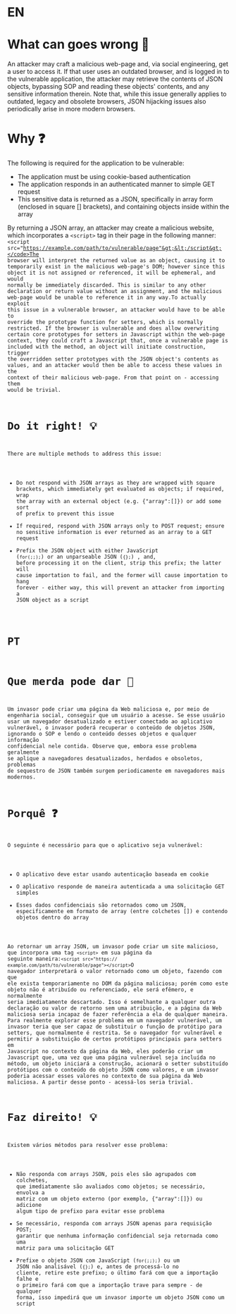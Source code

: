 # EN

# What can goes wrong :shit:

An attacker may craft a malicious web-page and, via social engineering, get a user to access it. If that user uses an outdated browser, and is logged in to the vulnerable application, the attacker may retrieve the contents of JSON objects, bypassing SOP and reading these objects' contents, and any sensitive information therein. Note that, while this issue generally applies to outdated, legacy and obsolete browsers, JSON hijacking issues also periodically arise in more modern browsers.

# Why :question:

The following is required for the application to be vulnerable:
- The application must be using cookie-based authentication
- The application responds in an authenticated manner to simple GET request
- This sensitive data is returned as a JSON, specifically in array form (enclosed in square [] brackets), and containing objects inside within the array
 
By returning a JSON array, an attacker may create a malicious website, which incorporates a <code>&lt;script&gt;</code> tag in their page in the following manner:<code>&lt;script src="https://example.com/path/to/vulnerable/page"&gt;&lt;/script&gt;</code>The browser will interpret the returned value as an object, causing it to temporarily exist in the malicious web-page's DOM; however since this object it is not assigned or referenced, it will be ephemeral, and would normally be immediately discarded. This is similar to any other declaration or return value without an assignment, and the malicious web-page would be unable to reference it in any way.To actually exploit this issue in a vulnerable browser, an attacker would have to be able to override the prototype function for setters, which is normally restricted. If the browser is vulnerable and does allow overwriting certain core prototypes for setters in Javascript within the web-page context, they could craft a Javascript that, once a vulnerable page is included with the  method, an object will initiate construction, trigger the overridden setter prototypes with the JSON object's contents as values, and an attacker would then be able to access these values in the context of their malicious web-page. From that point on - accessing them would be trivial.


# Do it right! :bulb:

There are multiple methods to address this issue:
- Do not respond with JSON arrays as they are wrapped with square brackets, which immediately get evaluated as objects; if required, wrap the array with an external object (e.g. {"array":[]}) or add some sort of prefix to prevent this issue
- If required, respond with JSON arrays only to POST request; ensure no sensitive information is ever returned as an array to a GET request
- Prefix the JSON object with either JavaScript (<code>for(;;);</code>) or an unparseable JSON (<code>{};</code>) , and, before processing it on the client, strip this prefix; the latter will cause importation to fail, and the former will cause importation to hang forever - either way, this will prevent an attacker from importing a JSON object as a script


# PT

# Que merda pode dar :shit:

Um invasor pode criar uma página da Web maliciosa e, por meio de engenharia social, conseguir que um usuário a acesse. Se esse usuário usar um navegador desatualizado e estiver conectado ao aplicativo vulnerável, o invasor poderá recuperar o conteúdo de objetos JSON, ignorando o SOP e lendo o conteúdo desses objetos e qualquer informação confidencial nele contida. Observe que, embora esse problema geralmente se aplique a navegadores desatualizados, herdados e obsoletos, problemas de sequestro de JSON também surgem periodicamente em navegadores mais modernos.

# Porquê :question:

O seguinte é necessário para que o aplicativo seja vulnerável:
- O aplicativo deve estar usando autenticação baseada em cookie
- O aplicativo responde de maneira autenticada a uma solicitação GET simples
- Esses dados confidenciais são retornados como um JSON, especificamente em formato de array (entre colchetes []) e contendo objetos dentro do array
 
Ao retornar um array JSON, um invasor pode criar um site malicioso, que incorpora uma tag <code>&lt;script&gt;</code> em sua página da seguinte maneira:<code>&lt;script src="https:// example.com/path/to/vulnerable/page"&gt;&lt;/script&gt;</code>O navegador interpretará o valor retornado como um objeto, fazendo com que ele exista temporariamente no DOM da página maliciosa; porém como este objeto não é atribuído ou referenciado, ele será efêmero, e normalmente seria imediatamente descartado. Isso é semelhante a qualquer outra declaração ou valor de retorno sem uma atribuição, e a página da Web maliciosa seria incapaz de fazer referência a ela de qualquer maneira. Para realmente explorar esse problema em um navegador vulnerável, um invasor teria que ser capaz de substituir o função de protótipo para setters, que normalmente é restrita. Se o navegador for vulnerável e permitir a substituição de certos protótipos principais para setters em Javascript no contexto da página da Web, eles poderão criar um Javascript que, uma vez que uma página vulnerável seja incluída no método, um objeto iniciará a construção, acionará o setter substituído protótipos com o conteúdo do objeto JSON como valores, e um invasor poderia acessar esses valores no contexto de sua página da Web maliciosa. A partir desse ponto - acessá-los seria trivial.

# Faz direito! :bulb:

Existem vários métodos para resolver esse problema:
- Não responda com arrays JSON, pois eles são agrupados com colchetes, que imediatamente são avaliados como objetos; se necessário, envolva a matriz com um objeto externo (por exemplo, {"array":[]}) ou adicione algum tipo de prefixo para evitar esse problema
- Se necessário, responda com arrays JSON apenas para requisição POST; garantir que nenhuma informação confidencial seja retornada como uma matriz para uma solicitação GET
- Prefixe o objeto JSON com JavaScript (<code>for(;;);</code>) ou um JSON não analisável (<code>{};</code>) e, antes de processá-lo no cliente, retire este prefixo; o último fará com que a importação falhe e o primeiro fará com que a importação trave para sempre - de qualquer forma, isso impedirá que um invasor importe um objeto JSON como um script